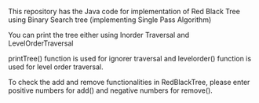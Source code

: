 This repository has the Java code for implementation of Red Black Tree using Binary Search tree (implementing Single Pass Algorithm)

You can print the tree either using Inorder Traversal and LevelOrderTraversal

printTree() function is used for ignorer traversal and levelorder() function is used for level order traversal.

To check the add and remove functionalities in RedBlackTree, please enter positive numbers for add() and negative numbers for remove(). 
